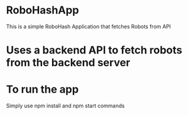 # RoboHashApp
This is a simple RoboHash Application that fetches Robots from API 

# Uses a backend API to fetch robots from the backend server
# To run the app

Simply use npm install and npm start commands
